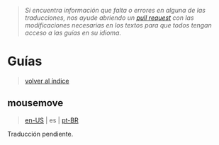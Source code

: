 > *Si encuentra información que falta o errores en alguna de las traducciones, nos ayude abriendo un [pull request](https://github.com/gbaptista/luminous/pulls) con las modificaciones necesarias en los textos para que todos tengan acceso a las guías en su idioma.*

# Guías
> [volver al índice](../)

## mousemove
> [en-US](../../../en-US/guides/javascript/mousemove.md) | es | [pt-BR](../../../pt-BR/guides/javascript/mousemove.md)

Traducción pendiente.
